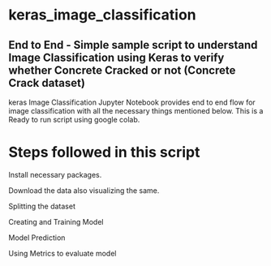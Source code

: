 # keras_image_classification
## End to End - Simple sample script to understand Image Classification using Keras to verify whether Concrete Cracked or not (Concrete Crack dataset)

keras Image Classification Jupyter Notebook provides end to end flow for image classification with all the necessary things mentioned below. This is a Ready to run script using google colab.

# Steps followed in this script

Install necessary packages. 

Download the data also visualizing the same.

Splitting the dataset

Creating and Training Model

Model Prediction

Using Metrics to evaluate model


